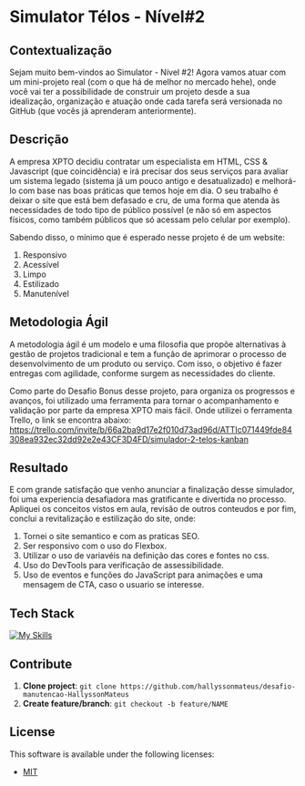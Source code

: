 # Simulator Télos - Nível#2

 ## Contextualização

Sejam muito bem-vindos ao Simulator - Nível #2! Agora vamos atuar com um mini-projeto real (com o que há de melhor no mercado hehe), onde você vai ter a possibilidade de construir um projeto desde a sua idealização, organização e atuação onde cada tarefa será versionada no GitHub (que vocês já aprenderam anteriormente).

## Descrição

A empresa XPTO decidiu contratar um especialista em HTML, CSS & Javascript (que coincidência) e irá precisar dos seus serviços para avaliar um sistema legado (sistema já um pouco antigo e desatualizado) e melhorá-lo com base nas boas práticas que temos hoje em dia. O seu trabalho é deixar o site que está bem defasado e cru, de uma forma que atenda às necessidades de todo tipo de público possível (e não só em aspectos físicos, como também públicos que só acessam pelo celular por exemplo).

Sabendo disso, o mínimo que é esperado nesse projeto é de um website:
1. Responsivo
2. Acessível
3. Limpo
4. Estilizado
5. Manutenível

## Metodologia Ágil
A metodologia ágil é um modelo e uma filosofia que propõe alternativas à gestão de projetos tradicional e tem a função de aprimorar o processo de desenvolvimento de um produto ou serviço. Com isso, o objetivo é fazer entregas com agilidade, conforme surgem as necessidades do cliente.

Como parte do Desafio Bonus desse projeto, para organiza os progressos e avanços, foi utilizado uma ferramenta para tornar o acompanhamento e validação por parte da empresa XPTO mais fácil. Onde utilizei o ferramenta Trello, o link se encontra abaixo:
https://trello.com/invite/b/66a2ba9d17e2f010d73ad96d/ATTIc071449fde84308ea932ec32dd92e2e43CF3D4FD/simulador-2-telos-kanban

## Resultado
E com grande satisfação que venho anunciar a finalização desse simulador, foi uma experiencia desafiadora mas gratificante e divertida no processo. Apliquei os conceitos vistos em aula, revisão de outros conteudos e por fim, conclui a revitalização e estilização do site, onde:
1. Tornei o site semantico e com as praticas SEO.
2. Ser responsivo com o uso do Flexbox.
3. Utilizar o uso de variavéis na definição das cores e fontes no css.
4. Uso do DevTools para verificação de assessibilidade.
5. Uso de eventos e funções do JavaScript para animações e uma mensagem de CTA, caso o usuario se interesse.

## Tech Stack

[![My Skills](https://skillicons.dev/icons?i=html,css,js)](https://skillicons.dev)

## Contribute

1. **Clone project**: `git clone https://github.com/hallyssonmateus/desafio-manutencao-HallyssonMateus`
2. **Create feature/branch**: `git checkout -b feature/NAME`

## License

This software is available under the following licenses:

- [MIT](https://rem.mit-license.org)
